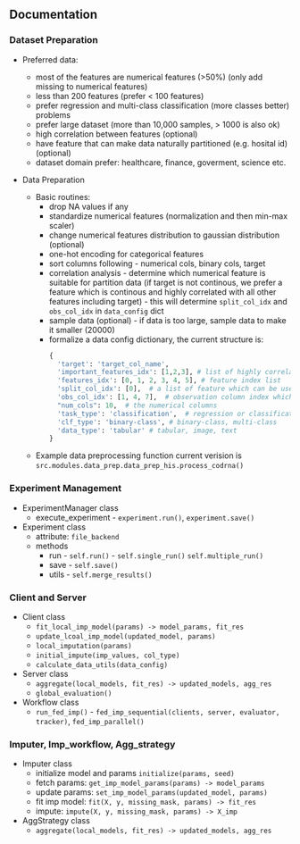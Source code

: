 ## Documentation

### Dataset Preparation

- Preferred data:
  - most of the features are numerical features (>50%) (only add missing to numerical features)
  - less than 200 features (prefer < 100 features)
  - prefer regression and multi-class classification (more classes better) problems
  - prefer large dataset (more than 10,000 samples, > 1000 is also ok)
  - high correlation between features (optional)
  - have feature that can make data naturally partitioned (e.g. hosital id) (optional)
  - dataset domain prefer: healthcare, finance, goverment, science etc.
  
- Data Preparation
  - Basic routines:
    - drop NA values if any
    - standardize numerical features (normalization and then min-max scaler)
    - change numerical features distribution to gaussian distribution (optional)
    - one-hot encoding for categorical features
    - sort columns following - numerical cols, binary cols, target
    - correlation analysis - determine which numerical feature is suitable for partition data (if target is not continous, we prefer a feature which is continous and highly correlated with all other features including target) - this will determine `split_col_idx` and `obs_col_idx` in `data_config` dict
    - sample data (optional) - if data is too large, sample data to make it smaller (20000) 
    - formalize a data config dictionary, the current structure is:
      ```python
      {
        'target': 'target_col_name', 
        'important_features_idx': [1,2,3], # list of highly correlated feature indices
        'features_idx': [0, 1, 2, 3, 4, 5], # feature index list
        'split_col_idx': [0],  # a list of feature which can be used to partition data exclude target (sorted in priortiy order)
        'obs_col_idx': [1, 4, 7],  # observation column index which is a list of columns where missing values are not present (e.g. in mar setting) (typically categorical columns)
        "num_cols": 10,  # the numerical columns 
        'task_type': 'classification',  # regression or classification
        'clf_type': 'binary-class', # binary-class, multi-class
        'data_type': 'tabular' # tabular, image, text
      }
      ```
  - Example data preprocessing function current verision is `src.modules.data_prep.data_prep_his.process_codrna()`

### Experiment Management

- ExperimentManager class
  - execute_experiment - `experiment.run()`, `experiment.save()`
- Experiment class
  - attribute: `file_backend`
  - methods
    - run - `self.run()` - `self.single_run()` `self.multiple_run()`
    - save - `self.save()`
    - utils - `self.merge_results()`


### Client and Server
- Client class
  - `fit_local_imp_model(params) -> model_params, fit_res`
  - `update_lcoal_imp_model(updated_model, params)`
  - `local_imputation(params)`
  - `initial_impute(imp_values, col_type)`
  - `calculate_data_utils(data_config)`
- Server class
  - `aggregate(local_models, fit_res) -> updated_models, agg_res`
  - `global_evaluation()`
- Workflow class
  - `run_fed_imp()` - `fed_imp_sequential(clients, server, evaluator, tracker)`, `fed_imp_parallel()`

### Imputer, Imp_workflow, Agg_strategy
- Imputer class
  - initialize model and params `initialize(params, seed)`
  - fetch params: `get_imp_model_params(params) -> model_params`
  - update params: `set_imp_model_params(updated_model, params)`
  - fit imp model: `fit(X, y, missing_mask, params) -> fit_res`
  - impute: `impute(X, y, missing_mask, params) -> X_imp`
- AggStrategy class
  - `aggregate(local_models, fit_res) -> updated_models, agg_res`